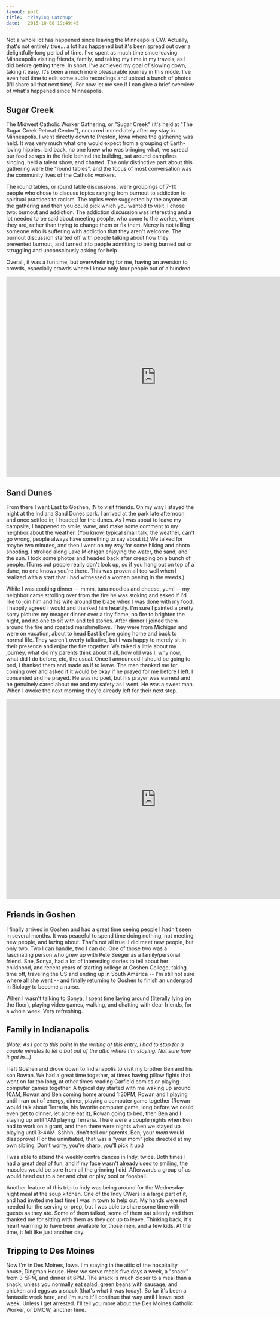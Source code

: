 ```yaml
---
layout: post
title:  "Playing Catchup"
date:   2015-10-08 19:49:45
---
```


Not a whole lot has happened since leaving the Minneapolis CW. Actually, that's not entirely true... a lot has happened but it's been spread out over a delightfully long period of time. I've spent as much time since leaving Minneapolis visiting friends, family, and taking my time in my travels, as I did before getting there. In short, I've achieved my goal of slowing down, taking it easy. It's been a much more pleasurable journey in this mode. I've even had time to edit some audio recordings and upload a bunch of photos (I'll share all that next time). For now let me see if I can give a brief overview of what's happened since Minneapolis.

## Sugar Creek

The Midwest Catholic Worker Gathering, or "Sugar Creek" (it's held at "The Sugar Creek Retreat Center"), occurred immediately after my stay in Minneapolis. I went directly down to Preston, Iowa where the gathering was held. It was very much what one would expect from a grouping of Earth-loving hippies: laid back, no one knew who was bringing what, we spread our food scraps in the field behind the building, sat around campfires singing, held a talent show, and chatted. The only distinctive part about this gathering were the "round tables", and the focus of most conversation was the community lives of the Catholic workers.

The round tables, or round table discussions, were groupings of 7-10 people who chose to discuss topics ranging from burnout to addiction to spiritual practices to racism. The topics were suggested by the anyone at the gathering and then you could pick which you wanted to visit. I chose two: burnout and addiction. The addiction discussion was interesting and a lot needed to be said about meeting people, who come to the worker, where they are, rather than trying to change them or fix them. Mercy is not telling someone who is suffering with addiction that they aren't welcome. The burnout discussion started off with people talking about how they prevented burnout, and turned into people admitting to being burned out or struggling and unconsciously asking for help.

Overall, it was a fun time, but overwhelming for me, having an aversion to crowds, especially crowds where I know only four people out of a hundred.

<iframe src="https://www.flickr.com/photos/133778021@N05/22046760005/in/set-72157657308424283/player/" width="800" height="534" frameborder="0" allowfullscreen webkitallowfullscreen mozallowfullscreen oallowfullscreen msallowfullscreen></iframe>

## Sand Dunes

From there I went East to Goshen, IN to visit friends. On my way I stayed the night at the Indiana Sand Dunes park. I arrived at the park late afternoon and once settled in, I headed for the dunes. As I was about to leave my campsite, I happened to smile, wave, and make some comment to my neighbor about the weather. (You know, typical small talk, the weather, can't go wrong, people always have something to say about it.) We talked for maybe two minutes, and then I went on my way for some hiking and photo shooting. I strolled along Lake Michigan enjoying the water, the sand, and the sun. I took some photos and headed back after creeping on a bunch of people. (Turns out people really don't look up, so if you hang out on top of a dune, no one knows you're there. This was proven all too well when I realized with a start that I had witnessed a woman peeing in the weeds.)

While I was cooking dinner -- mmm, tuna noodles and cheese, yum! -- my neighbor came strolling over from the fire he was stoking and asked if I'd like to join him and his wife around the blaze when I was done with my food. I happily agreed I would and thanked him heartily. I'm sure I painted a pretty sorry picture: my meager dinner over a tiny flame, no fire to brighten the night, and no one to sit with and tell stories. After dinner I joined them around the fire and roasted marshmellows. They were from Michigan and were on vacation, about to head East before going home and back to normal life. They weren't overly talkative, but I was happy to merely sit in their presence and enjoy the fire together. We talked a little about my journey, what did my parents think about it all, how old was I, why now, what did I do before, etc, the usual. Once I announced I should be going to bed, I thanked them and made as if to leave. The man thanked me for coming over and asked if it would be okay if he prayed for me before I left. I consented and he prayed. He was no poet, but his prayer was earnest and he genuinely cared about me and my safety as I went. He was a sweet man. When I awoke the next morning they'd already left for their next stop.

<iframe src="https://www.flickr.com/photos/133778021@N05/21424323624/in/set-72157659218058209/player/" width="800" height="534" frameborder="0" allowfullscreen webkitallowfullscreen mozallowfullscreen oallowfullscreen msallowfullscreen></iframe>

## Friends in Goshen

I finally arrived in Goshen and had a great time seeing people I hadn't seen in several months. It was peaceful to spend time doing nothing, not meeting new people, and lazing about. That's not all true. I did meet new people, but only two. Two I can handle, two I can do. One of those two was a fascinating person who grew up with Pete Seeger as a family/personal friend. She, Sonya, had a lot of interesting stories to tell about her childhood, and recent years of starting college at Goshen College, taking time off, traveling the US and ending up in South America -- I'm still not sure where all she went -- and finally returning to Goshen to finish an undergrad in Biology to become a nurse.

When I wasn't talking to Sonya, I spent time laying around (literally lying on the floor), playing video games, walking, and chatting with dear friends, for a whole week. Very refreshing.

## Family in Indianapolis

_(Note: As I got to this point in the writing of this entry, I had to stop for a couple minutes to let a bat out of the attic where I'm staying. Not sure how it got in...)_

I left Goshen and drove down to Indianapolis to visit my brother Ben and his son Rowan. We had a great time together, at times having pillow fights that went on far too long, at other times reading Garfield comics or playing computer games together. A typical day started with me waking up around 10AM, Rowan and Ben coming home around 1:30PM, Rowan and I playing until I ran out of energy, dinner, playing a computer game together (Rowan would talk about Terraria, his favorite computer game, long before we could even get to dinner, let alone eat it), Rowan going to bed, then Ben and I staying up until 1AM playing Terraria. There were a couple nights when Ben had to work on a grant, and then there were nights when we stayed up playing until 3-4AM. Sshhh, don't tell our parents. Ben, your _mom_ would disapprove! (For the uninitiated, that was a "your mom" joke directed at my own sibling. Don't worry, you're sharp, you'll pick it up.)

I was able to attend the weekly contra dances in Indy, twice. Both times I had a great deal of fun, and if my face wasn't already used to smiling, the muscles would be sore from all the grinning I did. Afterwards a group of us would head out to a bar and chat or play pool or foosball.

Another feature of this trip to Indy was being around for the Wednesday night meal at the soup kitchen. One of the Indy CWers is a large part of it, and had invited me last time I was in town to help out. My hands were not needed for the serving or prep, but I was able to share some time with guests as they ate. Some of them talked, some of them sat silently and then thanked me for sitting with them as they got up to leave. Thinking back, it's heart warming to have been available for those men, and a few kids. At the time, it felt like just another day.

## Tripping to Des Moines

Now I'm in Des Moines, Iowa. I'm staying in the attic of the hospitality house, Dingman House. Here we serve meals five days a week, a "snack" from 3-5PM, and dinner at 6PM. The snack is much closer to a meal than a snack, unless you normally eat salad, green beans with sausage, and chicken and eggs as a snack (that's what it was today). So far it's been a fantastic week here, and I'm sure it'll continue that way until I leave next week. Unless I get arrested. I'll tell you more about the Des Moines Catholic Worker, or DMCW, another time.
